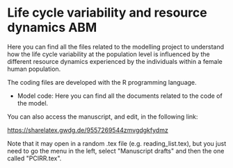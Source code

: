 # Life cycle variability and resource dynamics ABM

Here you can find all the files related to the modelling project to understand how the life cycle variability at the population level is influenced by the different resource dynamics experienced by the individuals within a female human population.

The coding files are developed with the R programming language.

- Model code: Here you can find all the documents related to the code of the model.

You can also access the manuscript, and edit, in the following link:

https://sharelatex.gwdg.de/9557269544zmvgdgkfydmz

Note that it may open in a random .tex file (e.g. reading_list.tex), but you just need to go the menu in the left, select "Manuscript drafts" and then the one called "PCIRR.tex".
